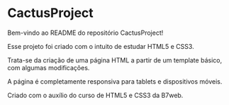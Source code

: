 # CactusProject
Bem-vindo ao README do repositório CactusProject!

Esse projeto foi criado com o intuito de estudar HTML5 e CSS3.

Trata-se da criação de uma página HTML a partir de um template básico, com algumas modificações.

A página é completamente responsiva para tablets e dispositivos móveis.

Criado com o auxílio do curso de HTML5 e CSS3 da B7web.
